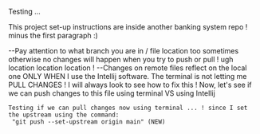 Testing ... 

This project set-up instructions are inside another banking system repo ! minus the first paragraph :)

--Pay attention to what branch you are in / file location too sometimes
    otherwise no changes will happen when
    you try to push or pull ! ugh location location location !
--Changes on remote files reflect on the local one
    ONLY WHEN I use the Intellij software. 
    The terminal is not letting me PULL CHANGES !
    I will always look to see how to fix this !
    Now, let's see if we can push changes to this file
    using terminal VS using Intellij

    Testing if we can pull changes now using terminal ... ! since I set the upstream using the command:
     "git push --set-upstream origin main" (NEW)
